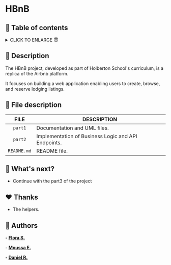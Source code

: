 # HBnB

## 🔖 Table of contents

<details>
  <summary>
    CLICK TO ENLARGE 😇
  </summary>
  📄 <a href="#description">Description</a>
  <br>
  📂 <a href="#files-description">Files description</a>
  <br>

  🔧 <a href="#whats-next">What's next?</a>
  <br>
  ♥️ <a href="#thanks">Thanks</a>
  <br>
  👷 <a href="#authors">Authors</a>
  </details>

## 📄 <span id="description">Description</span>

The HBnB project, developed as part of Holberton School's curriculum, is a replica of the Airbnb platform. 

It focuses on building a web application enabling users to create, browse, and reserve lodging listings.

## 📂 <span id="files-description">File description</span>

| **FILE**            | **DESCRIPTION**                                   |
| :-----------------: | ------------------------------------------------- |
| `part1`       | Documentation and UML files.                          |
| `part2`       | Implementation of Business Logic and API Endpoints.                          |
| `README.md`     | README file.                        |


## 🔧 <span id="whats-next">What's next?</span>

- Continue with the part3 of the project

## ♥️ <span id="thanks">Thanks</span>

- The helpers. 

## 👷 <span id="authors">Authors</span>

**- [Flora S.](https://github.com/flor4)**

**- [Moussa E.](https://github.com/MElisoltanov)**

**- [Daniel R.](https://github.com/ofest)**
